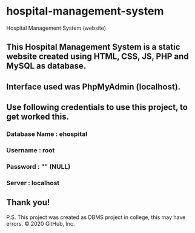 # hospital-management-system
Hospital Management System (website)

## This Hospital Management System is a static website created using HTML, CSS, JS, PHP and MySQL as database.
## Interface used was PhpMyAdmin (localhost).
## Use following credentials to use this project, to get worked this.
### Database Name : ehospital
### Username : root
### Password : ""  (NULL)
### Server : localhost

## Thank you!
P.S. This project was created as DBMS project in college, this may have errors.
© 2020 GitHub, Inc.
